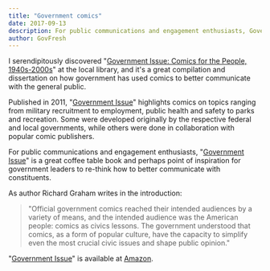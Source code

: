 ```yaml
---
title: "Government comics"
date: 2017-09-13
description: For public communications and engagement enthusiasts, Government Issue is a great coffee table book and perhaps point of inspiration for government leaders to re-think how to better communicate with constituents.
author: GovFresh
---
```




I serendipitously discovered "<a href="https://www.amazon.com/Government-Issue-Comics-People-1940s-2000s/dp/1419700782">Government Issue: Comics for the People, 1940s-2000s</a>" at the local library, and it's a great compilation and dissertation on how government has used comics to better communicate with the general public.

Published in 2011, "<a href="https://www.amazon.com/Government-Issue-Comics-People-1940s-2000s/dp/1419700782">Government Issue</a>" highlights comics on topics ranging from military recruitment to employment, public health and safety to parks and recreation. Some were developed originally by the respective federal and local governments, while others were done in collaboration with popular comic publishers.

For public communications and engagement enthusiasts, "<a href="https://www.amazon.com/Government-Issue-Comics-People-1940s-2000s/dp/1419700782">Government Issue</a>" is a great coffee table book and perhaps point of inspiration for government leaders to re-think how to better communicate with constituents.

As author Richard Graham writes in the introduction:

<blockquote>"Official government comics reached their intended audiences by a variety of means, and the intended audience was the American people: comics as civics lessons. The government understood that comics, as a form of popular culture, have the capacity to simplify even the most crucial civic issues and shape public opinion."</blockquote>

"<a href="https://www.amazon.com/Government-Issue-Comics-People-1940s-2000s/dp/1419700782">Government Issue</a>" is available at <a href="https://www.amazon.com/Government-Issue-Comics-People-1940s-2000s/dp/1419700782">Amazon</a>.
